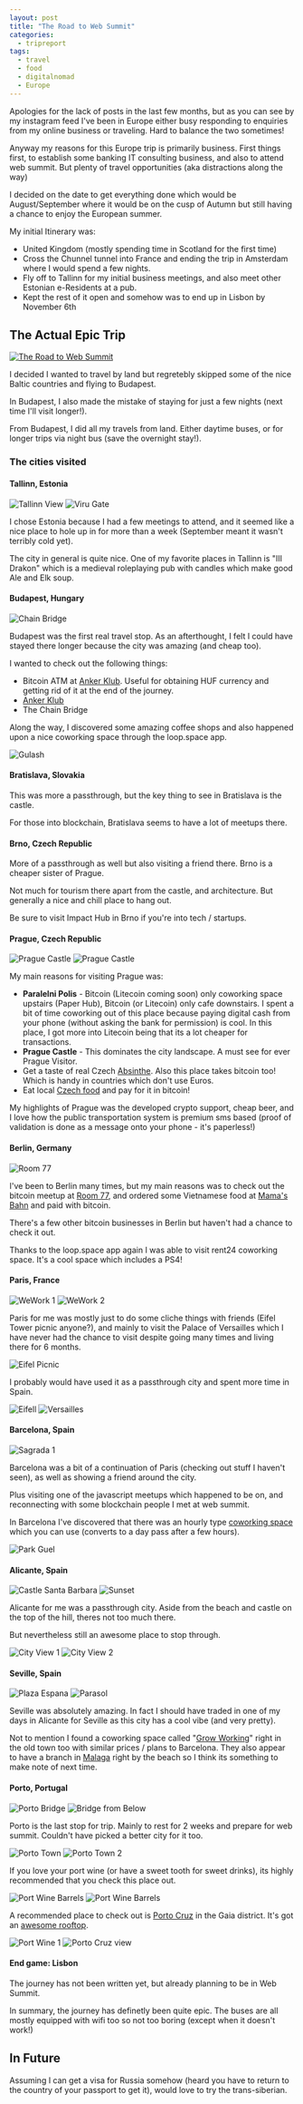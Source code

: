 ```yaml
---
layout: post
title: "The Road to Web Summit"
categories:
  - tripreport
tags:
  - travel
  - food
  - digitalnomad
  - Europe
---
```


Apologies for the lack of posts in the last few months, but as you can see by my instagram feed I've been in Europe either busy responding to enquiries from my online business or traveling. Hard to balance the two sometimes!

Anyway my reasons for this Europe trip is primarily business. First things first, to establish some banking IT consulting business, and also to attend web summit. But plenty of travel opportunities (aka distractions along the way)

I decided on the date to get everything done which would be August/September where it would be on the cusp of Autumn but still having a chance to enjoy the European summer.

My initial Itinerary was:

* United Kingdom (mostly spending time in Scotland for the first time)
* Cross the Chunnel tunnel into France and ending the trip in Amsterdam where I would spend a few nights.
* Fly off to Tallinn for my initial business meetings, and also meet other Estonian e-Residents at a pub.
* Kept the rest of it open and somehow was to end up in Lisbon by November 6th

## The Actual Epic Trip

[![The Road to Web Summit](https://images.itinerantfoodie.com/uploads/the-road-to-websummit-2017/road-to-web-summit.png)](https://s3.amazonaws.com/incoming.itinerantfoodie.com/uploads/the-road-to-websummit-2017/road-to-web-summit.png)

I decided I wanted to travel by land but regretebly skipped some of the nice Baltic countries and flying to Budapest.

In Budapest, I also made the mistake of staying for just a few nights (next time I'll visit longer!).

From Budapest, I did all my travels from land. Either daytime buses, or for longer trips via night bus (save the overnight stay!).

### The cities visited

#### Tallinn, Estonia

![Tallinn View](https://s3.amazonaws.com/images.itinerantfoodie.com/uploads/the-/road-to-websummit-2017/IMG_2758.png)
![Viru Gate](https://s3.amazonaws.com/images.itinerantfoodie.com/uploads/the-/road-to-websummit-2017/IMG_2832.png)

I chose Estonia because I had a few meetings to attend, and it seemed like a nice place to hole up in for more than a week (September meant it wasn't terribly cold yet).

The city in general is quite nice. One of my favorite places in Tallinn is "III Drakon" which is a medieval roleplaying pub with candles which make good Ale and Elk soup.

#### Budapest, Hungary

![Chain Bridge](https://s3.amazonaws.com/images.itinerantfoodie.com/uploads/the-road-to-websummit-2017/IMG_2919.png)

Budapest was the first real travel stop. As an afterthought, I felt I could have stayed there longer because the city was amazing (and cheap too).

I wanted to check out the following things:

* Bitcoin ATM at [Anker Klub](https://www.facebook.com/ankerklub/). Useful for obtaining HUF currency and getting rid of it at the end of the journey.
* [Anker Klub](https://www.facebook.com/ankerklub/)
* The Chain Bridge

Along the way, I discovered some amazing coffee shops and also happened upon a nice coworking space through the loop.space app.

![Gulash](https://s3.amazonaws.com/images.itinerantfoodie.com/uploads/the-road-to-websummit-2017/IMG_2933.png)

#### Bratislava, Slovakia

This was more a passthrough, but the key thing to see in Bratislava is the castle.

For those into blockchain, Bratislava seems to have a lot of meetups there.

#### Brno, Czech Republic

More of a passthrough as well but also visiting a friend there. Brno is a cheaper sister of Prague.

Not much for tourism there apart from the castle, and architecture. But generally a nice and chill place to hang out.

Be sure to visit Impact Hub in Brno if you're into tech / startups.

#### Prague, Czech Republic

![Prague Castle](https://s3.amazonaws.com/images.itinerantfoodie.com/uploads/the-road-to-websummit-2017/IMG_3212.png)
![Prague Castle](https://s3.amazonaws.com/images.itinerantfoodie.com/uploads/the-road-to-websummit-2017/IMG_3256.png)

My main reasons for visiting Prague was:

* **Paralelni Polis** - Bitcoin (Litecoin coming soon) only coworking space upstairs (Paper Hub), Bitcoin (or Litecoin) only cafe downstairs. I spent a bit of time coworking out of this place because paying digital cash from your phone (without asking the bank for permission) is cool. In this place, I got more into Litecoin being that its a lot cheaper for transactions.
* **Prague Castle** - This dominates the city landscape. A must see for ever Prague Visitor.
* Get a taste of real Czech [Absinthe](https://foursquare.com/v/absintherie/4bd6daff4e32d13ab12ec380). Also this place takes bitcoin too! Which is handy in countries which don't use Euros.
* Eat local [Czech food](https://foursquare.com/v/zapomenut%C3%BD-%C4%8Das/4b802151f964a520ee5430e3) and pay for it in bitcoin!

My highlights of Prague was the developed crypto support, cheap beer, and I love how the public transportation system is premium sms based (proof of validation is done as a message onto your phone - it's paperless!)

####  Berlin, Germany

![Room 77](https://s3.amazonaws.com/images.itinerantfoodie.com/uploads/the-road-to-websummit-2017/IMG_3243.png)

I've been to Berlin many times, but my main reasons was to check out the bitcoin meetup at [Room 77](http://www.room77.de/), and ordered some Vietnamese food at [Mama's Bahn](https://www.facebook.com/mamasbanh/) and paid with bitcoin.

There's a few other bitcoin businesses in Berlin but haven't had a chance to check it out.

Thanks to the loop.space app again I was able to visit rent24 coworking space. It's a cool space which includes a PS4!

#### Paris, France

![WeWork 1](https://s3.amazonaws.com/images.itinerantfoodie.com/uploads/the-road-to-websummit-2017/IMG_3339.png)
![WeWork 2](https://s3.amazonaws.com/images.itinerantfoodie.com/uploads/the-road-to-websummit-2017/IMG_3335.png)

Paris for me was mostly just to do some cliche things with friends (Eifel Tower picnic anyone?), and mainly to visit the Palace of Versailles which I have never had the chance to visit despite going many times and living there for 6 months.

![Eifel Picnic](https://s3.amazonaws.com/images.itinerantfoodie.com/uploads/the-road-to-websummit-2017/IMG_3435.png)

I probably would have used it as a passthrough city and spent more time in Spain.

![Eifell](https://s3.amazonaws.com/images.itinerantfoodie.com/uploads/the-road-to-websummit-2017/IMG_3433.png)
![Versailles](https://s3.amazonaws.com/images.itinerantfoodie.com/uploads/the-road-to-websummit-2017/IMG_3418.png)

#### Barcelona, Spain

![Sagrada 1](https://s3.amazonaws.com/images.itinerantfoodie.com/uploads/the-road-to-websummit-2017/IMG_3564.png)

Barcelona was a bit of a continuation of Paris (checking out stuff I haven't seen), as well as showing a friend around the city.

Plus visiting one of the javascript meetups which happened to be on, and reconnecting with some blockchain people I met at web summit.

In Barcelona I've discovered that there was an hourly type [coworking space](https://foursquare.com/v/coco-coffice-coworking-caf%C3%A9/578a5373498ebb9e0403c7f2) which you can use (converts to a day pass after a few hours).

![Park Guel](https://s3.amazonaws.com/images.itinerantfoodie.com/uploads/the-road-to-websummit-2017/IMG_3578.png)

#### Alicante, Spain

![Castle Santa Barbara](https://s3.amazonaws.com/images.itinerantfoodie.com/uploads/the-road-to-websummit-2017/IMG_3667.png)
![Sunset](https://s3.amazonaws.com/images.itinerantfoodie.com/uploads/the-road-to-websummit-2017/IMG_3670.png)

Alicante for me was a passthrough city. Aside from the beach and castle on the top of the hill, theres not too much there.

But nevertheless still an awesome place to stop through.

![City View 1](https://s3.amazonaws.com/images.itinerantfoodie.com/uploads/the-road-to-websummit-2017/IMG_3684.png)
![City View 2](https://s3.amazonaws.com/images.itinerantfoodie.com/uploads/the-road-to-websummit-2017/IMG_3692.png)

#### Seville, Spain

![Plaza Espana](https://s3.amazonaws.com/images.itinerantfoodie.com/uploads/the-road-to-websummit-2017/IMG_3771.png)
![Parasol](https://s3.amazonaws.com/images.itinerantfoodie.com/uploads/the-road-to-websummit-2017/IMG_3855.png)

Seville was absolutely amazing. In fact I should have traded in one of my days in Alicante for Seville as this city has a cool vibe (and very pretty).

Not to mention I found a coworking space called "[Grow Working](https://www.facebook.com/Grow-Working-1832869860365710/)" right in the old town too with similar prices / plans to Barcelona. They also appear to have a branch in [Malaga](https://www.facebook.com/growworking/) right by the beach so I think its something to make note of next time.

#### Porto, Portugal

![Porto Bridge](https://s3.amazonaws.com/images.itinerantfoodie.com/uploads/the-road-to-websummit-2017/IMG_3881.png)
![Bridge from Below](https://s3.amazonaws.com/images.itinerantfoodie.com/uploads/the-road-to-websummit-2017/IMG_3929.png)

Porto is the last stop for trip. Mainly to rest for 2 weeks and prepare for web summit. Couldn't have picked a better city for it too.

![Porto Town](https://s3.amazonaws.com/images.itinerantfoodie.com/uploads/the-road-to-websummit-2017/IMG_3915.png)
![Porto Town 2](https://s3.amazonaws.com/images.itinerantfoodie.com/uploads/the-road-to-websummit-2017/IMG_3920.png)

If you love your port wine (or have a sweet tooth for sweet drinks), its highly recommended that you check this place out.

![Port Wine Barrels](https://s3.amazonaws.com/images.itinerantfoodie.com/uploads/the-road-to-websummit-2017/IMG_1368.jpg)
![Port Wine Barrels](https://s3.amazonaws.com/images.itinerantfoodie.com/uploads/the-road-to-websummit-2017/IMG_3941.png)

A recommended place to check out is [Porto Cruz](https://foursquare.com/v/porto-cruz/4ed646484901f036848e9d94) in the Gaia district. It's got an [awesome rooftop](https://foursquare.com/v/terrace-lounge-360%C2%BA/4fe79114e4b05b60fab0c90e).

![Port Wine 1](https://s3.amazonaws.com/images.itinerantfoodie.com/uploads/the-road-to-websummit-2017/IMG_1381.jpg)
![Porto Cruz view](https://s3.amazonaws.com/images.itinerantfoodie.com/uploads/the-road-to-websummit-2017/IMG_3958.png)

#### End game: Lisbon

The journey has not been written yet, but already planning to be in Web Summit.

In summary, the journey has definetly been quite epic. The buses are all mostly equipped with wifi too so not too boring (except when it doesn't work!)

## In Future

Assuming I can get a visa for Russia somehow (heard you have to return to the country of your passport to get it), would love to try the trans-siberian.
